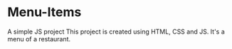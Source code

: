 # Menu-Items
A simple JS project
This project is created using HTML, CSS and JS.
It's a menu of a restaurant.
